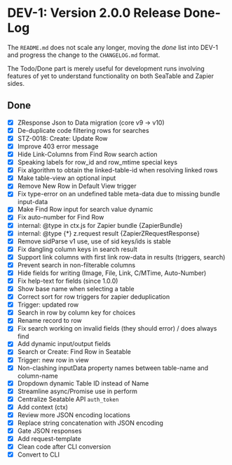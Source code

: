 # DEV-1: Version 2.0.0 Release Done-Log

The `README.md` does not scale any longer, moving the _done_ list
into DEV-1 and progress the change to the `CHANGELOG.md` format.

The Todo/Done part is merely useful for development runs
involving features of yet to understand functionality on both
SeaTable and Zapier sides.

## Done

* [x] ZResponse Json to Data migration (core v9 -> v10)
* [x] De-duplicate code filtering rows for searches
* [x] STZ-0018: Create: Update Row
* [x] Improve 403 error message
* [x] Hide Link-Columns from Find Row search action
* [x] Speaking labels for row_id and row_mtime special keys
* [x] Fix algorithm to obtain the linked-table-id when resolving linked rows
* [x] Make table-view an optional input
* [x] Remove New Row in Default View trigger
* [x] Fix type-error on an undefined table meta-data due to missing bundle input-data
* [x] Make Find Row input for search value dynamic
* [x] Fix auto-number for Find Row
* [x] internal: @type in ctx.js for Zapier bundle {ZapierBundle}
* [x] internal: @type {*} z.request result {ZapierZRequestResponse}
* [x] Remove sidParse v1 use, use of sid keys/ids is stable
* [x] Fix dangling column keys in search result
* [x] Support link columns with first link row-data in results (triggers, search)
* [x] Prevent search in non-filterable columns
* [x] Hide fields for writing (Image, File, Link, C/MTime, Auto-Number)
* [x] Fix help-text for fields (since 1.0.0)
* [x] Show base name when selecting a table
* [x] Correct sort for row triggers for zapier deduplication
* [x] Trigger: updated row
* [x] Search in row by column key for choices
* [x] Rename record to row
* [x] Fix search working on invalid fields (they should error) / does always find
* [x] Add dynamic input/output fields
* [x] Search or Create: Find Row in Seatable
* [x] Trigger: new row in view
* [x] Non-clashing inputData property names between table-name and column-name
* [x] Dropdown dynamic Table ID instead of Name
* [x] Streamline async/Promise use in perform
* [x] Centralize Seatable API `auth_token`
* [x] Add context (ctx)
* [x] Review more JSON encoding locations
* [x] Replace string concatenation with JSON encoding
* [x] Gate JSON responses
* [x] Add request-template
* [x] Clean code after CLI conversion
* [x] Convert to CLI
